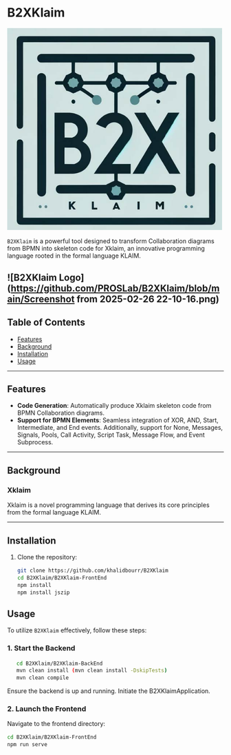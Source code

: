 # B2XKlaim


  <img src="https://github.com/PROSLab/B2XKlaim/blob/main/b2xklaim.jpg" width="500" height="auto">



`B2XKlaim` is a powerful tool designed to transform Collaboration diagrams from BPMN into skeleton code for Xklaim, an innovative programming language rooted in the formal language KLAIM.

![B2XKlaim Logo](https://github.com/PROSLab/B2XKlaim/blob/main/Screenshot from 2025-02-26 22-10-16.png) 
---

## Table of Contents

- [Features](#features)
- [Background](#background)
- [Installation](#installation)
- [Usage](#usage)

---

## Features

- **Code Generation**: Automatically produce Xklaim skeleton code from BPMN Collaboration diagrams.
- **Support for BPMN Elements**: Seamless integration of XOR, AND, Start, Intermediate, and End events. Additionally, support for None, Messages, Signals, Pools, Call Activity, Script Task, Message Flow, and Event Subprocess.

---

## Background

### Xklaim

Xklaim is a novel programming language that derives its core principles from the formal language KLAIM. 

---

## Installation

1. Clone the repository:
   ```bash
   git clone https://github.com/khalidbourr/B2XKlaim
   cd B2XKlaim/B2XKlaim-FrontEnd
   npm install
   npm install jszip

   ```
## Usage

To utilize `B2XKlaim` effectively, follow these steps:

### 1. Start the Backend

```bash
   cd B2XKlaim/B2XKlaim-BackEnd
   mvn clean install (mvn clean install -DskipTests)
   mvn clean compile
```
Ensure the backend is up and running. Initiate the B2XKlaimApplication.

### 2. Launch the Frontend

Navigate to the frontend directory:

   ```bash
   cd B2XKlaim/B2XKlaim-FrontEnd
   npm run serve

